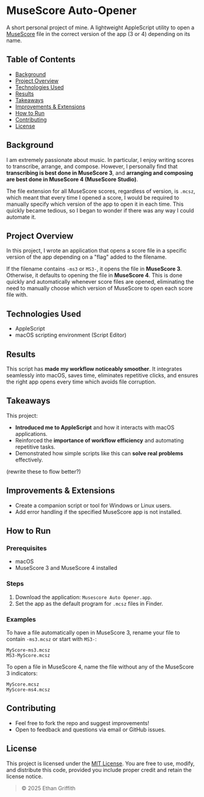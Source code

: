 # MuseScore Auto-Opener

A short personal project of mine. A lightweight AppleScript utility to open a [MuseScore](https://en.wikipedia.org/wiki/MuseScore) file in the correct version of the app (3 or 4) depending on its name.

## Table of Contents
- [Background](#background)
- [Project Overview](#project-overview)
- [Technologies Used](#technologies-used)
- [Results](#results)
- [Takeaways](#takeaways)
- [Improvements & Extensions](#improvements--extensions)
- [How to Run](#how-to-run)
- [Contributing](#contributing)
- [License](#license)

## Background

I am extremely passionate about music. In particular, I enjoy writing scores to transcribe, arrange, and compose. However, I personally find that **transcribing is best done in MuseScore 3**, and **arranging and composing are best done in MuseScore 4 (MuseScore Studio)**.

The file extension for all MuseScore scores, regardless of version, is `.mcsz`, which meant that every time I opened a score, I would be required to manually specify which version of the app to open it in each time. This quickly became tedious, so I began to wonder if there was any way I could automate it.

## Project Overview

In this project, I wrote an application that opens a score file in a specific version of the app depending on a "flag" added to the filename.

If the filename contains `-ms3` or `MS3-`, it opens the file in **MuseScore 3**. Otherwise, it defaults to opening the file in **MuseScore 4**. This is done quickly and automatically whenever score files are opened, eliminating the need to manually choose which version of MuseScore to open each score file with.

## Technologies Used
- AppleScript
- macOS scripting environment (Script Editor)

## Results

This script has **made my workflow noticeably smoother**. It integrates seamlessly into macOS, saves time, eliminates repetitive clicks, and ensures the right app opens every time which avoids file corruption.

## Takeaways

This project:
- **Introduced me to AppleScript** and how it interacts with macOS applications.
- Reinforced the **importance of workflow efficiency** and automating repetitive tasks.
- Demonstrated how simple scripts like this can **solve real problems** effectively.

(rewrite these to flow better?)

## Improvements & Extensions

- Create a companion script or tool for Windows or Linux users.
- Add error handling if the specified MuseScore app is not installed.

## How to Run

### Prerequisites
- macOS
- MuseScore 3 and MuseScore 4 installed

### Steps
1. Download the application: `Musescore Auto Opener.app`.
2. Set the app as the default program for `.mcsz` files in Finder.

### Examples

To have a file automatically open in MuseScore 3, rename your file to contain `-ms3.mcsz` or start with `MS3-`:
```
MyScore-ms3.mcsz
MS3-MyScore.mcsz
```

To open a file in MuseScore 4, name the file without any of the MuseScore 3 indicators:
```
MyScore.mcsz
MyScore-ms4.mcsz
```

## Contributing

- Feel free to fork the repo and suggest improvements!
- Open to feedback and questions via email or GitHub issues.

## License

This project is licensed under the [MIT License](LICENSE). You are free to use, modify, and distribute this code, provided you include proper credit and retain the license notice.

> © 2025 Ethan Griffith
